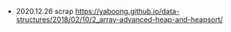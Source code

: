 
- 2020.12.26 scrap
https://yaboong.github.io/data-structures/2018/02/10/2_array-advanced-heap-and-heapsort/
